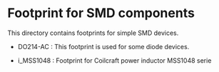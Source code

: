 Footprint for SMD components
============================

  This directory contains footprints for simple SMD devices.

 * DO214-AC : This footprint is used for some diode devices.

 * i_MSS1048 : Footprint for Coilcraft power inductor MSS1048 serie